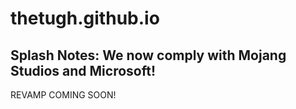 # thetugh.github.io
## Splash Notes: We now comply with Mojang Studios and Microsoft!
REVAMP COMING SOON!
